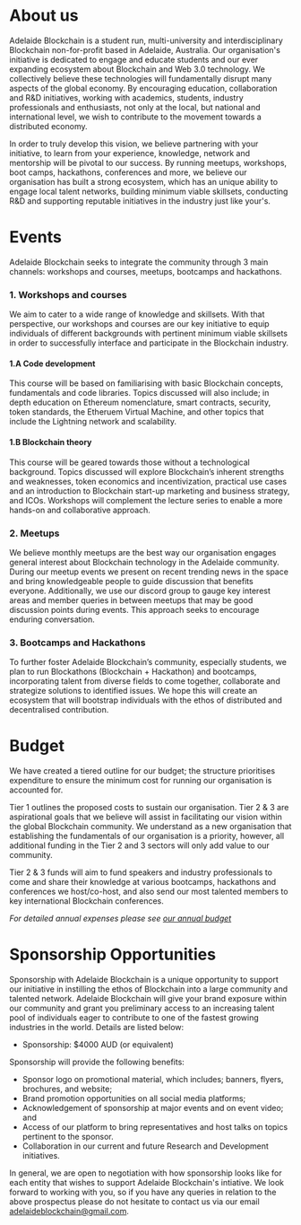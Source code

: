 About us
=======
Adelaide Blockchain is a student run, multi-university and interdisciplinary Blockchain non-for-profit based in Adelaide, Australia. Our organisation's initiative is dedicated to engage and educate students and our ever expanding ecosystem about Blockchain and Web 3.0 technology. We collectively believe these technologies will fundamentally disrupt many aspects of the global economy. By encouraging education, collaboration and R&D initiatives, working with academics, students, industry professionals and enthusiasts, not only at the local, but national and international level, we wish to contribute to the movement towards a distributed economy.

In order to truly develop this vision, we believe partnering with your initiative, to learn from your experience, knowledge, network and mentorship will be pivotal to our success. By running meetups, workshops, boot camps, hackathons, conferences and more, we believe our organisation has built a strong ecosystem, which has an unique ability to engage local talent networks, building minimum viable skillsets, conducting R&D and supporting reputable initiatives in the industry just like your's.

Events
=======
Adelaide Blockchain seeks to integrate the community through 3 main channels: workshops and courses, meetups, bootcamps and hackathons.

### 1. Workshops and courses ###

We aim to cater to a wide range of knowledge and skillsets. With that perspective, our workshops and courses are our key initiative to equip individuals of different backgrounds with pertinent minimum viable skillsets in order to successfully interface and participate in the Blockchain industry. 

#### 1.A Code development ####
This course will be based on familiarising with basic Blockchain concepts, fundamentals and code libraries. Topics discussed will also include; in depth education on Ethereum nomenclature, smart contracts, security, token standards, the Etheruem Virtual Machine, and other topics that include the Lightning network and scalability.

#### 1.B Blockchain theory ####
This course will be geared towards those without a technological background.  Topics discussed will explore Blockchain’s inherent strengths and weaknesses, token economics and incentivization, practical use cases and an introduction to Blockchain start-up marketing and business strategy, and ICOs.
Workshops will complement the lecture series to enable a more hands-on and collaborative approach.

### 2. Meetups ###

We believe monthly meetups are the best way our organisation engages general interest about Blockchain technology in the Adelaide community. During our meetup events we present on recent trending news in the space and bring knowledgeable people to guide discussion that benefits everyone. Additionally, we use our discord group to gauge key interest areas and member queries in between meetups that may be good discussion points during events. This approach seeks to encourage enduring conversation. 

### 3. Bootcamps and Hackathons ###

To further foster Adelaide Blockchain’s community, especially students, we plan to run Blockathons (Blockchain + Hackathon) and bootcamps, incorporating talent from diverse fields to come together, collaborate and strategize solutions to identified issues. We hope this will create an ecosystem that will bootstrap individuals with the ethos of distributed and decentralised contribution. 

Budget
=======
We have created a tiered outline for our budget; the structure prioritises expenditure to ensure the minimum cost for running our  organisation is accounted for. 

Tier 1 outlines the proposed costs to sustain our organisation. Tier 2 & 3 are aspirational goals that we believe will assist in facilitating our vision within the global Blockchain community. We understand as a new organisation that establishing the fundamentals of our organisation is a priority, however, all additional funding in the Tier 2 and 3 sectors will only add value to our community. 

Tier 2 & 3 funds will aim to fund speakers and industry professionals to come and share their knowledge at various bootcamps, hackathons and conferences we host/co-host, and also send our most talented members to key international Blockchain conferences. 

_For detailed annual expenses please see [our annual budget](https://github.com/adelaideblockchain/admin/blob/master/sponsorship-budget.md)_

Sponsorship Opportunities
=======
Sponsorship with Adelaide Blockchain is a unique opportunity to support our initiative in instilling the ethos of Blockchain into a large community and talented network. Adelaide Blockchain will give your brand exposure within our community and grant you preliminary access to an increasing talent pool of individuals eager to contribute to one of the fastest growing industries in the world.
Details are listed below:

* Sponsorship: $4000 AUD (or equivalent)

Sponsorship will provide the following benefits:

*	Sponsor logo on promotional material, which includes; banners, flyers, brochures, and website;
*	Brand promotion opportunities on all social media platforms;
*	Acknowledgement of sponsorship at major events and on event video; and
*	Access of our platform to bring representatives and host talks on topics pertinent to the sponsor.
* Collaboration in our current and future Research and Development initiatives. 

In general, we are open to negotiation with how sponsorship looks like for each entity that wishes to support Adelaide Blockchain's intiative. We look forward to working with you, so if you have any queries in relation to the above prospectus please do not hesitate to contact us via our email adelaideblockchain@gmail.com.
